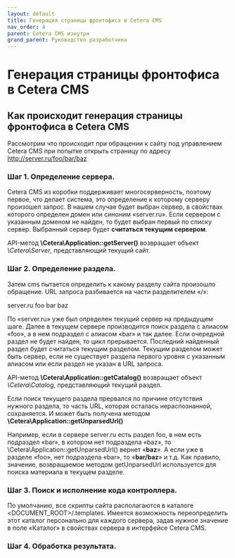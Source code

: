 ```yaml
---
layout: default
title: Генерация страницы фронтофиса в Cetera CMS
nav_order: 4
parent: Cetera CMS изнутри
grand_parent: Руководство разработчика
---
```


# Генерация страницы фронтофиса в Cetera CMS

## Как происходит генерация страницы фронтофиса в Cetera CMS

Рассмотрим что происходит при обращении к сайту под управлением Cetera CMS при попытке открыть страницу по адресу http://server.ru/foo/bar/baz

### Шаг 1. Определение сервера.

Сetera CMS из коробки поддерживает многосерверность, поэтому первое, что делает система, это определение к которому серверу произошел запрос. В нашем случае будет выбран сервер, в свойствах которого определен домен или синоним «server.ru». Если сервером с указанным доменом не найден, то будет выбран первый по списку сервер. Выбранный сервер будет **считаться текущим сервером**.

API-метод **\Cetera\Application::getServer()** возвращает объект *\Cetera\Server*, представляющий
текущий сайт.

### Шаг 2. Определение раздела.

Затем cms пытается определить к какому разделу сайта произошло обращение. URL запроса разбивается на части разделителем «/»:

server.ru
foo
bar
baz

По «server.ru» уже был определен текущий сервер на предыдущем шаге. Далее в текущем сервере производится поиск раздела с алиасом «foo», а в нем подраздел c алиасом «bar» и так далее. Если очередной раздел не будет найден, то цикл прерывается. Последний найденный раздел будет считаться текущим разделом. Текущим разделом может быть сервер, если не существует раздела первого уровня с указанным алиасом или если раздел не указан в URL запроса.

API-метод **\Cetera\Application::getCatalog()** возвращает объект *\Cetera\Catalog*, представляющий текущий раздел.

Если поиск текущего раздела прервался по причине отсутствия нужного раздела, то часть URL, которая осталась нераспознанной, сохраняется. И может быть получена методом **\Cetera\Application::getUnparsedUrl()**

Например, если в сервере server.ru есть раздел foo, в нем есть подраздел «bar», в котором нет подраздела «baz», то \Cetera\Application::getUnparsedUrl() вернет «**baz**». А если уже в разделе «foo», нет подраздела «bar», то «**bar/baz**» и т.д. Как правило, значение, возвращаемое методом getUnparsedUrl используется для поиска материала в текущем разделе.

### Шаг 3. Поиск и исполнение кода контроллера.

По умолчанию, все скрипты сайта располагаются в каталоге <DOCUMENT_ROOT>/.templates. Имеется возможность переопределить этот каталог персонально для каждого сервера, задав нужное значение в поле «Каталог» в свойствах сервера в интерфейсе Cetera CMS.

### Шаг 4. Обработка результата.